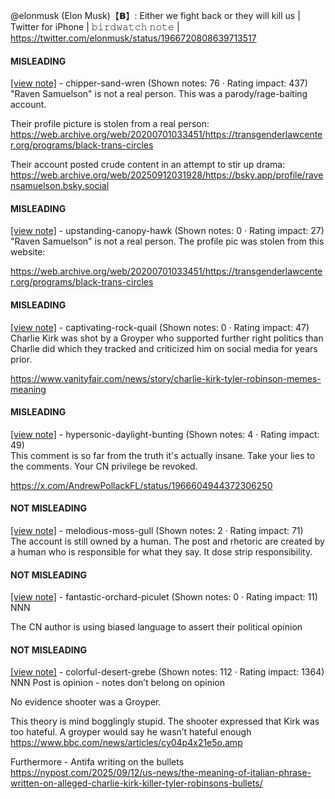 @elonmusk (Elon Musk)【𝗕】: Either we fight back or they will kill us | Twitter for iPhone | 𝚋𝚒𝚛𝚍𝚠𝚊𝚝𝚌𝚑 𝚗𝚘𝚝𝚎 | https://twitter.com/elonmusk/status/1966720808639713517

#### MISLEADING

[[view note]](https://x.com/i/birdwatch/n/1966794791653367940) - chipper-sand-wren (Shown notes: 76 · Rating impact: 437)\
"Raven Samuelson" is not a real person. This was a parody/rage-baiting account.

Their profile picture is stolen from a real person: https://web.archive.org/web/20200701033451/https://transgenderlawcenter.org/programs/black-trans-circles

Their account posted crude content in an attempt to stir up drama: https://web.archive.org/web/20250912031928/https://bsky.app/profile/ravensamuelson.bsky.social

#### MISLEADING

[[view note]](https://x.com/i/birdwatch/n/1966774890608083086) - upstanding-canopy-hawk (Shown notes: 0 · Rating impact: 27)\
"Raven Samuelson" is not a real person. The profile pic was stolen from this website:

https://web.archive.org/web/20200701033451/https://transgenderlawcenter.org/programs/black-trans-circles

#### MISLEADING

[[view note]](https://x.com/i/birdwatch/n/1966721656564363762) - captivating-rock-quail (Shown notes: 0 · Rating impact: 47)\
Charlie Kirk was shot by a Groyper who supported further right politics than Charlie did which they tracked and criticized him on social media for years prior. 

https://www.vanityfair.com/news/story/charlie-kirk-tyler-robinson-memes-meaning

#### MISLEADING

[[view note]](https://x.com/i/birdwatch/n/1966723235883405358) - hypersonic-daylight-bunting (Shown notes: 4 · Rating impact: 49)\
This comment is so far from the truth it's actually insane. Take your lies to the comments. Your CN privilege be revoked.

https://x.com/AndrewPollackFL/status/1966604944372306250

#### NOT MISLEADING

[[view note]](https://x.com/i/birdwatch/n/1966846094928691499) - melodious-moss-gull (Shown notes: 2 · Rating impact: 71)\
The account is still owned by a human. The post and rhetoric are created by a human who is responsible for what they say. It dose strip responsibility. 

#### NOT MISLEADING

[[view note]](https://x.com/i/birdwatch/n/1966727473925587280) - fantastic-orchard-piculet (Shown notes: 0 · Rating impact: 11)\
NNN 

The CN author is using biased language to assert their political opinion

#### NOT MISLEADING

[[view note]](https://x.com/i/birdwatch/n/1966726620154110454) - colorful-desert-grebe (Shown notes: 112 · Rating impact: 1364)\
NNN
Post is opinion - notes don’t belong on opinion 

No evidence shooter was a Groyper. 

This theory is mind bogglingly stupid. The shooter expressed that Kirk was too hateful. A groyper would say he wasn’t hateful enough 
https://www.bbc.com/news/articles/cy04p4x21e5o.amp

Furthermore - Antifa writing on the bullets 
https://nypost.com/2025/09/12/us-news/the-meaning-of-italian-phrase-written-on-alleged-charlie-kirk-killer-tyler-robinsons-bullets/
